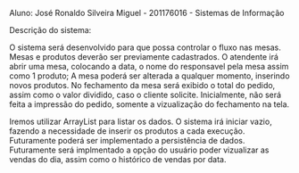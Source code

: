 Aluno: José Ronaldo Silveira Miguel - 201176016 - Sistemas de Informação

Descrição do sistema:

O sistema será desenvolvido para que possa controlar o fluxo nas mesas.
Mesas e produtos deverão ser previamente cadastrados.
O atendente irá abrir uma mesa, colocando a data, o nome do responsavel pela mesa assim como 1 produto;
A mesa poderá ser alterada a qualquer momento, inserindo novos produtos.
No fechamento da mesa será exibido o total do pedido, assim como o valor dividido, caso o cliente solicite.
Inicialmente, não será feita a impressão do pedido, somente a vizualização do fechamento na tela.

Iremos utilizar ArrayList para listar os dados. 
O sistema irá iniciar vazio, fazendo a necessidade de inserir os produtos a cada execução.
Futuramente poderá ser implementado a persistência de dados.
Futuramente será implmentado a opção do usuário poder vizualizar as vendas do dia,
assim como o histórico de vendas por data.